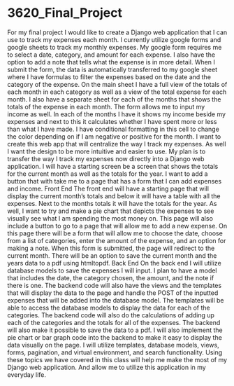 # 3620_Final_Project
For my final project I would like to create a Django web application that I can use to track my expenses each month. I currently utilize google forms and google sheets to track my monthly expenses. My google form requires me to select a date, category, and amount for each expense. I also have the option to add a note that tells what the expense is in more detail. When I submit the form, the data is automatically transferred to my google sheet where I have formulas to filter the expenses based on the date and the category of the expense. On the main sheet I have a full view of the totals of each month in each category as well as a view of the total expense for each month. I also have a separate sheet for each of the months that shows the totals of the expense in each month. The form allows me to input my income as well. In each of the months I have it shows my income beside my expenses and next to this it calculates whether I have spent more or less than what I have made. I have conditional formatting in this cell to change the color depending on if I am negative or positive for the month. 
I want to create this web app that will centralize the way I track my expenses. As well I want the design to be more intuitive and easier to use. My plan is to transfer the way I track my expenses now directly into a Django web application. I will have a starting screen be a screen that shows the totals for the current month as well as the totals for the year. I want to add a button that with take me to a page that has a form that I can add expenses and income. 
Front End
The front end will have a starting page that will display the current month’s totals and below it will have a table with all the expenses. Next to the months totals it will have the totals for the year. As well, I want to try and make a pie chart that depicts the expenses to see visually see what I am spending the most money on. This page will also include a button to go to a page that will allow me to add a new expense. On this page there will be a form that will allow me to choose the date, choose from a list of categories, enter the amount of the expense, and an option for making a note. When this form is submitted, the page will redirect to the current month. There will be an option to save the current month and the years data to a pdf using htmltopdf. 
Back End
On the back end I will utilize database models to save the expenses I will input. I plan to have a model that includes the date, the category chosen, the amount, and the note if there is one. The backend code will also have the views and the templates that will display the data to the page and handle the POST of the inputted expenses that will be added into the database model. The templates will be able to access the database models to display the data for each of the categories. The backend code will also do the calculations of adding up each of the categories and the totals for all of the expenses. The backend will also make it possible to save the data to a pdf. I will also implement the pie chart or bar graph code into the backend to make it easy to display the data visually on the page. 
I will utilize templates, database models, views, forms, pagination, and virtual environment, and search functionality. Using these topics we have covered in this class will help me make the most of my Django web application. And allow me to utilize this application in my everyday life. 
